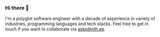 ### Hi there 👋

I'm a polyglot software engineer with a decade of experience in variety of industries, programming languages and tech stacks. Feel free to get in touch if you want to collaborate via [asko@nth.ee](mailto:asko@nth.ee). 
